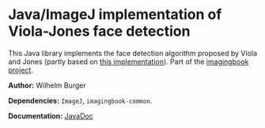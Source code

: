 # Java/ImageJ implementation of Viola-Jones face detection #

This Java library implements the face detection algorithm proposed by Viola and Jones 
(partly based on [this implementation](https://code.google.com/archive/p/jviolajones/)).
Part of the [imagingbook project](https://imagingbook.com).

**Author:** Wilhelm Burger

**Dependencies:** ``ImageJ``, ``imagingbook-common``.

**Documentation:** 
[JavaDoc](https://imagingbook.github.io/imagingbook-violajones/javadoc/)
